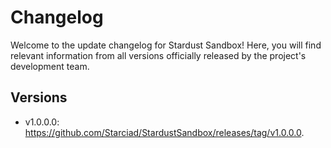 # Changelog

Welcome to the update changelog for Stardust Sandbox! Here, you will find relevant information from all versions officially released by the project's development team.

## Versions

- v1.0.0.0: <https://github.com/Starciad/StardustSandbox/releases/tag/v1.0.0.0>.
